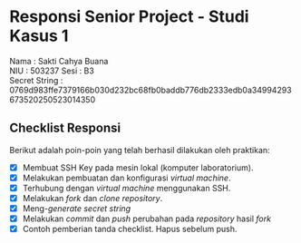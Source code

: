 # Responsi Senior Project - Studi Kasus 1

Nama : Sakti Cahya Buana  
NIU : 503237 
Sesi : B3  
Secret String : 0769d983ffe7379166b030d232bc68fb0baddb776db2333edb0a34994293673520250523014350

## Checklist Responsi

Berikut adalah poin-poin yang telah berhasil dilakukan oleh praktikan:

- [x] Membuat SSH Key pada mesin lokal (komputer laboratorium).
- [x] Melakukan pembuatan dan konfigurasi _virtual machine_.
- [x] Terhubung dengan _virtual machine_ menggunakan SSH.
- [x] Melakukan _fork_ dan _clone_ _repository_.
- [x] Meng-_generate_ _secret string_
- [x] Melakukan _commit_ dan _push_ perubahan pada _repository_ hasil _fork_
- [x] Contoh pemberian tanda checklist. Hapus sebelum push.
